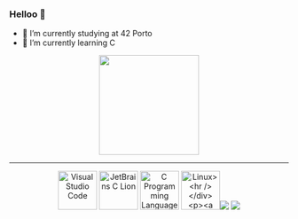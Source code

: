 ### Helloo 👋

- 🔭 I’m currently studying at 42 Porto
- 🌱 I’m currently learning C

<div align="center">
<img height="180em" src="https://github-readme-stats.vercel.app/api?username=davimeireles&theme=dark&show_icons=true&include_all_commits=trye&count_private=true"/>

___
  
<img width="70px" src="https://i.imgur.com/yY111FZ.png" alt="Visual Studio Code">
<img width="70px" src="https://i.imgur.com/FEabgH9.png" alt="JetBrains C Lion">
<img width="70px" src="https://i.imgur.com/2tkmLF2.png" alt="C Programming Language">
<img width="70px" src="https://i.imgur.com/GyCZtbT.png" alt="Linux>

___
</div>



<a href = "mailto:davimeirelespn@gmail.com"><img src="https://img.shields.io/badge/Gmail-D14836?style=for-the-badge&logo=gmail&logoColor=white" target="_blank"></a>
<a href="https://www.linkedin.com/in/davi-meireles-pinheiro-nunes-732b85a8" target="_blank"><img src="https://img.shields.io/badge/-LinkedIn-%230077B5?style=for-the-badge&logo=linkedin&logoColor=white" target="_blank"></a>
</div>

